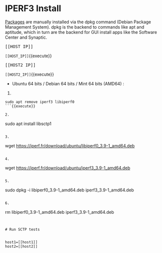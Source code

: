 # IPERF3 Install


[Packages](https://iperf.fr/iperf-download.php#more-recent) are manually installed via the dpkg command (Debian Package Management System). dpkg is the backend to commands like apt and aptitude, which in turn are the backend for GUI install apps like the Software Center and Synaptic.


<pre>[[HOST_IP]]</pre>

`[[HOST_IP]]`{{execute}}

<pre>[[HOST2_IP]]</pre>

`[[HOST2_IP]]`{{execute}}


- Ubuntu 64 bits / Debian 64 bits / Mint 64 bits (AMD64) :

1.
```
sudo apt remove iperf3 libiperf0
```{{execute}}

2.
```
sudo apt install libsctp1
```{{execute}}

3.
```
wget https://iperf.fr/download/ubuntu/libiperf0_3.9-1_amd64.deb
```{{execute}}

4.
```
wget https://iperf.fr/download/ubuntu/iperf3_3.9-1_amd64.deb
```{{execute}}

5.
```
sudo dpkg -i libiperf0_3.9-1_amd64.deb iperf3_3.9-1_amd64.deb
```{{execute}}

6.
```
rm libiperf0_3.9-1_amd64.deb iperf3_3.9-1_amd64.deb
```{{execute}}


# Run SCTP tests


host1=[[host1]]
host2=[[host2]]

```

```{{execute}}
